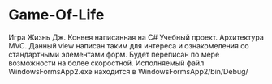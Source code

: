 # Game-Of-Life
Игра Жизнь Дж. Конвея написанная на C#
Учебный проект. Архитектура MVC. Данный view написан таким для интереса и ознакомеления со стандартными элементами форм. Будет переписан по мере возможности на более скоростной. Исполняемый файл WindowsFormsApp2.exe находится в WindowsFormsApp2/bin/Debug/
